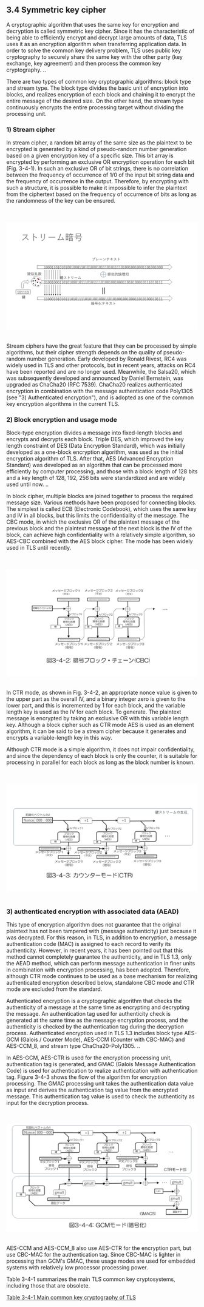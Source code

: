 ## 3.4 Symmetric key cipher

A cryptographic algorithm that uses the same key for encryption and decryption is called symmetric key cipher. Since it has the characteristic of being able to efficiently encrypt and decrypt large amounts of data, TLS uses it as an encryption algorithm when transferring application data. In order to solve the common key delivery problem, TLS uses public key cryptography to securely share the same key with the other party (key exchange, key agreement) and then process the common key cryptography. ..

There are two types of common key cryptographic algorithms: block type and stream type. The block type divides the basic unit of encryption into blocks, and realizes encryption of each block and chaining it to encrypt the entire message of the desired size. On the other hand, the stream type continuously encrypts the entire processing target without dividing the processing unit.

### 1) Stream cipher

In stream cipher, a random bit array of the same size as the plaintext to be encrypted is generated by a kind of pseudo-random number generation based on a given encryption key of a specific size. This bit array is encrypted by performing an exclusive OR encryption operation for each bit (Fig. 3-4-1). In such an exclusive OR of bit strings, there is no correlation between the frequency of occurrence of 1/0 of the input bit string data and the frequency of occurrence in the output. Therefore, by encrypting with such a structure, it is possible to make it impossible to infer the plaintext from the ciphertext based on the frequency of occurrence of bits as long as the randomness of the key can be ensured.

<br> <br>
![Fig. 3-4-1](./fig3-4-1.jpg)
<br> <br>

Stream ciphers have the great feature that they can be processed by simple algorithms, but their cipher strength depends on the quality of pseudo-random number generation. Early developed by Ronald Rivest, RC4 was widely used in TLS and other protocols, but in recent years, attacks on RC4 have been reported and are no longer used. Meanwhile, the Salsa20, which was subsequently developed and announced by Daniel Bernstein, was upgraded as ChaCha20 (RFC 7539). ChaCha20 realizes authenticated encryption in combination with the message authentication code Poly1305 (see "3) Authenticated encryption"), and is adopted as one of the common key encryption algorithms in the current TLS.

### 2) Block encryption and usage mode

Block-type encryption divides a message into fixed-length blocks and encrypts and decrypts each block. Triple DES, which improved the key length constraint of DES (Data Encryption Standard), which was initially developed as a one-block encryption algorithm, was used as the initial encryption algorithm of TLS. After that, AES (Advanced Encryption Standard) was developed as an algorithm that can be processed more efficiently by computer processing, and those with a block length of 128 bits and a key length of 128, 192, 256 bits were standardized and are widely used until now. ..

In block cipher, multiple blocks are joined together to process the required message size. Various methods have been proposed for connecting blocks. The simplest is called ECB (Electronic Codebook), which uses the same key and IV in all blocks, but this limits the confidentiality of the message. The CBC mode, in which the exclusive OR of the plaintext message of the previous block and the plaintext message of the next block is the IV of the block, can achieve high confidentiality with a relatively simple algorithm, so AES-CBC combined with the AES block cipher. The mode has been widely used in TLS until recently.

<br> <br>
![Fig. 3-4-2](./fig3-4-2.jpg)
<br> <br>


In CTR mode, as shown in Fig. 3-4-2, an appropriate nonce value is given to the upper part as the overall IV, and a binary integer zero is given to the lower part, and this is incremented by 1 for each block, and the variable length key is used as the IV for each block. To generate. The plaintext message is encrypted by taking an exclusive OR with this variable length key. Although a block cipher such as CTR mode AES is used as an element algorithm, it can be said to be a stream cipher because it generates and encrypts a variable-length key in this way.

Although CTR mode is a simple algorithm, it does not impair confidentiality, and since the dependency of each block is only the counter, it is suitable for processing in parallel for each block as long as the block number is known.

<br> <br>
![Fig. 3-4-3](./fig3-4-3.jpg)
<br> <br>

### 3) authenticated encryption with associated data (AEAD)

This type of encryption algorithm does not guarantee that the original plaintext has not been tampered with (message authenticity) just because it was decrypted. For this reason, in TLS, in addition to encryption, a message authentication code (MAC) is assigned to each record to verify its authenticity. However, in recent years, it has been pointed out that this method cannot completely guarantee the authenticity, and in TLS 1.3, only the AEAD method, which can perform message authentication in finer units in combination with encryption processing, has been adopted. Therefore, although CTR mode continues to be used as a base mechanism for realizing authenticated encryption described below, standalone CBC mode and CTR mode are excluded from the standard.

Authenticated encryption is a cryptographic algorithm that checks the authenticity of a message at the same time as encrypting and decrypting the message. An authentication tag used for authenticity check is generated at the same time as the message encryption process, and the authenticity is checked by the authentication tag during the decryption process. Authenticated encryption used in TLS 1.3 includes block type AES-GCM (Galois / Counter Mode), AES-CCM (Counter with CBC-MAC) and AES-CCM_8, and stream type ChaCha20-Poly1305. ..

In AES-GCM, AES-CTR is used for the encryption processing unit, authentication tag is generated, and GMAC (Galois Message Authentication Code) is used for authentication to realize authentication with authentication tag. Figure 3-4-3 shows the flow of the algorithm for encryption processing. The GMAC processing unit takes the authentication data value as input and derives the authentication tag value from the encrypted message. This authentication tag value is used to check the authenticity as input for the decryption process.

<br> <br>
![Fig. 3-4-4](./fig3-4-4.jpg)
<br> <br>

AES-CCM and AES-CCM_8 also use AES-CTR for the encryption part, but use CBC-MAC for the authentication tag. Since CBC-MAC is lighter in processing than GCM's GMAC, these usage modes are used for embedded systems with relatively low processor processing power.

Table 3-4-1 summarizes the main TLS common key cryptosystems, including those that are obsolete.

[Table 3-4-1 Main common key cryptography of TLS](./table3-4-1.md)